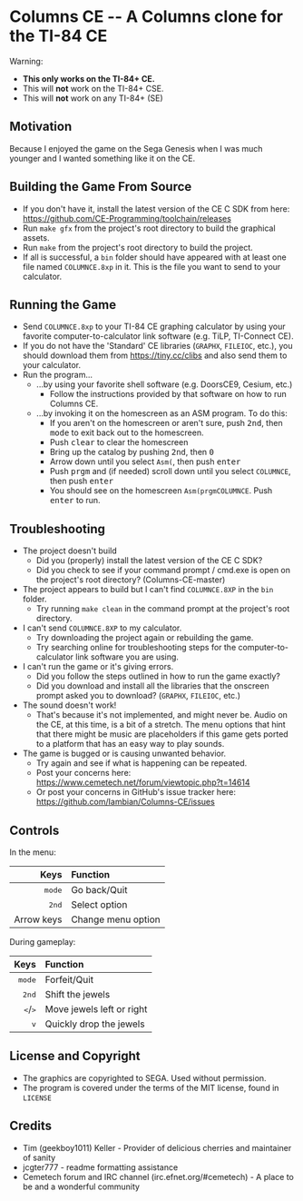 Columns CE -- A Columns clone for the TI-84 CE
==================================================================
Warning:
* **This only works on the TI-84+ CE.**
* This will **not** work on the TI-84+ CSE.
* This will **not** work on any TI-84+ (SE)

Motivation
----------
Because I enjoyed the game on the Sega Genesis when I was much younger
and I wanted something like it on the CE.

Building the Game From Source
-----------------------------
* If you don't have it, install the latest version of the CE C SDK
  from here: https://github.com/CE-Programming/toolchain/releases
* Run `make gfx` from the project's root directory to build the graphical assets.
* Run `make` from the project's root directory to build the project.
* If all is successful, a `bin` folder should have appeared with at least one
  file named `COLUMNCE.8xp` in it. This is the file you want to send to your
  calculator.
  
Running the Game
----------------
* Send `COLUMNCE.8xp` to your TI-84 CE graphing calculator by using your
  favorite computer-to-calculator link software (e.g. TiLP, TI-Connect CE).
* If you do not have the 'Standard' CE libraries (`GRAPHX`, `FILEIOC`, etc.),
  you should download them from
  https://tiny.cc/clibs and also send them to
  your calculator.
* Run the program...
  * ...by using your favorite shell software (e.g. DoorsCE9, Cesium, etc.)
    * Follow the instructions provided by that software on how to run Columns CE.
  * ...by invoking it on the homescreen as an ASM program. To do this:
	* If you aren't on the homescreen or aren't sure, push <kbd>2nd</kbd>, then
	  <kbd>mode</kbd> to exit back out to the homescreen.
    * Push <kbd>clear</kbd> to clear the homescreen
	* Bring up the catalog by pushing <kbd>2nd</kbd>, then <kbd>0</kbd>
	* Arrow down until you select `Asm(`, then push <kbd>enter</kbd>
	* Push <kbd>prgm</kbd> and (if needed) scroll down until you select `COLUMNCE`,
	  then push <kbd>enter</kbd>
	* You should see on the homescreen `Asm(prgmCOLUMNCE`. Push <kbd>enter</kbd> to run.
	
Troubleshooting
---------------
* The project doesn't build
  * Did you (properly) install the latest version of the CE C SDK?
  * Did you check to see if your command prompt / cmd.exe is open on the project's
    root directory? (Columns-CE-master)
* The project appears to build but I can't find `COLUMNCE.8XP` in the `bin` folder.
  * Try running `make clean` in the command prompt at the project's root directory.
* I can't send `COLUMNCE.8XP` to my calculator.
  * Try downloading the project again or rebuilding the game.
  * Try searching online for troubleshooting steps for the computer-to-calculator
    link software you are using.
* I can't run the game or it's giving errors.
  * Did you follow the steps outlined in how to run the game exactly?
  * Did you download and install all the libraries that the onscreen prompt
    asked you to download? (`GRAPHX`, `FILEIOC`, etc.)
* The sound doesn't work!
  * That's because it's not implemented, and might never be. Audio on the CE,
    at this time, is a bit of a stretch. The menu options that hint that there
	might be music are placeholders if this game gets ported to a platform
	that has an easy way to play sounds.
* The game is bugged or is causing unwanted behavior.
  * Try again and see if what is happening can be repeated.
  * Post your concerns here: https://www.cemetech.net/forum/viewtopic.php?t=14614
  * Or post your concerns in GitHub's issue tracker here: https://github.com/Iambian/Columns-CE/issues

  
Controls
--------
In the menu:

| Keys     |  Function         |
|---------:|:------------------|
|<kbd>mode</kbd>    | Go back/Quit      |
|<kbd>2nd</kbd>     | Select option     |
|Arrow keys| Change menu option|

During gameplay:

| Keys       |  Function                |
|-----------:|:-------------------------|
|<kbd>mode</kbd>      | Forfeit/Quit             |
|<kbd>2nd</kbd>       | Shift the jewels         |
|<kbd><</kbd>/<kbd>></kbd>| Move jewels left or right|
|<kbd>v</kbd>      | Quickly drop the jewels  |

License and Copyright
---------------------
* The graphics are copyrighted to SEGA. Used without permission.
* The program is covered under the terms of the MIT license, found in `LICENSE`

Credits
-------
* Tim (geekboy1011) Keller - Provider of delicious cherries and maintainer of sanity
* jcgter777 - readme formatting assistance
* Cemetech forum and IRC channel (irc.efnet.org/#cemetech) - A place to be and a wonderful community
